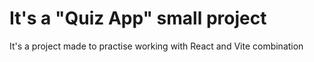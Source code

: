 # It's a "Quiz App" small project

It's a project made to practise working with React and Vite combination


